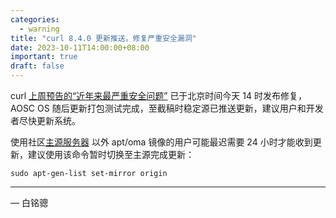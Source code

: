 ```yaml
---
categories:
  - warning
title: "curl 8.4.0 更新推送，修复严重安全漏洞"
date: 2023-10-11T14:00:00+08:00
important: true
draft: false
---
```


curl [上周预告的“近年来最严重安全问题”](https://github.com/curl/curl/discussions/12026) 已于北京时间今天 14 时发布修复，AOSC OS 随后更新打包测试完成，至截稿时稳定源已推送更新，建议用户和开发者尽快更新系统。

使用社区[主源服务器](repo.aosc.io) 以外 apt/oma 镜像的用户可能最迟需要 24 小时才能收到更新，建议使用该命令暂时切换至主源完成更新：

```
sudo apt-gen-list set-mirror origin
```

---

— 白铭骢
